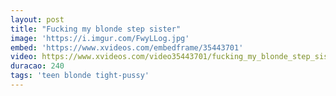 ```yaml
---
layout: post
title: "Fucking my blonde step sister"
image: 'https://i.imgur.com/FwyLLog.jpg'
embed: 'https://www.xvideos.com/embedframe/35443701'
video: https://www.xvideos.com/video35443701/fucking_my_blonde_step_sister
duracao: 240
tags: 'teen blonde tight-pussy'
---
```

